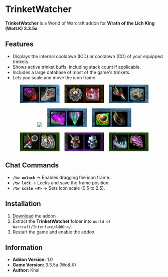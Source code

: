 # TrinketWatcher

**TrinketWatcher** is a World of Warcraft addon for **Wrath of the Lich King (WotLK) 3.3.5a**  

## Features  
- Displays the internal cooldown (ICD) or cooldown (CD) of your equipped trinkets.
- Shows active trinket buffs, including stack count if applicable.
- Includes a large database of most of the game's trinkets.
- Lets you scale and move the icon frame.

<p align="center">
  <img src="https://raw.githubusercontent.com/KhalGH/TrinketWatcher-WotLK/refs/heads/assets/assets/Animation7.gif" width="25%"> &nbsp;&nbsp;
  <img src="https://raw.githubusercontent.com/KhalGH/TrinketWatcher-WotLK/refs/heads/assets/assets/Animation2.gif" width="25%"> &nbsp;&nbsp;
  <img src="https://raw.githubusercontent.com/KhalGH/TrinketWatcher-WotLK/refs/heads/assets/assets/Animation3.gif" width="25%">
</p>
<p align="center">
  <img src="https://raw.githubusercontent.com/KhalGH/TrinketWatcher-WotLK/refs/heads/assets/assets/Animation4a.gif" width="25%"> &nbsp;&nbsp;
  <img src="https://raw.githubusercontent.com/KhalGH/TrinketWatcher-WotLK/refs/heads/assets/assets/Animation6.gif" width="25%"> &nbsp;&nbsp;
  <img src="https://raw.githubusercontent.com/KhalGH/TrinketWatcher-WotLK/refs/heads/assets/assets/Animation5.gif" width="25%">
</p>
<p align="center">
  <img src="https://raw.githubusercontent.com/KhalGH/TrinketWatcher-WotLK/refs/heads/assets/assets/Animation9.gif" width="25%"> &nbsp;&nbsp;
  <img src="https://raw.githubusercontent.com/KhalGH/TrinketWatcher-WotLK/refs/heads/assets/assets/Animation1.gif" width="25%"> &nbsp;&nbsp;
  <img src="https://raw.githubusercontent.com/KhalGH/TrinketWatcher-WotLK/refs/heads/assets/assets/Animation8.gif" width="25%">
</p>

## Chat Commands  
- **`/tw unlock`** → Enables dragging the icon frame.
- **`/tw lock`** → Locks and save the frame position.
- **`/tw scale <#>`** → Sets icon scale (0.5 to 2.5).  

## Installation  
1. [Download](https://github.com/KhalGH/TrinketWatcher-WotLK/releases/download/v1.0/TrinketWatcher-v1.0.zip) the addon
2. Extract the **TrinketWatchet** folder into `World of Warcraft/Interface/AddOns/`.  
3. Restart the game and enable the addon.  

## Information  
- **Addon Version:** 1.0  
- **Game Version:** 3.3.5a (WotLK)  
- **Author:** Khal  
